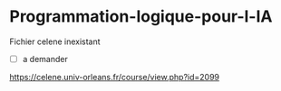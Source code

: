 # Programmation-logique-pour-l-IA

Fichier celene inexistant
- [ ] a demander 

https://celene.univ-orleans.fr/course/view.php?id=2099
